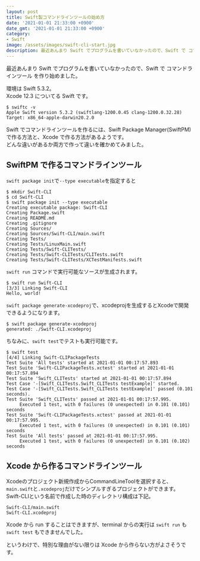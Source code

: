 ```yaml
---
layout: post
title: Swift製コマンドラインツールの始め方
date: '2021-01-01 21:33:00 +0900'
date_gmt: '2021-01-01 21:33:00 +0900'
category: 
- Swift
image: /assets/images/swift-cli-start.jpg
description: 最近あんまり Swift でプログラムを書いていなかったので、Swift で コマンドラインツール を作り始めました。
---
```

最近あんまり Swift でプログラムを書いていなかったので、Swift で コマンドラインツール を作り始めました。

環境は Swift 5.3.2。  
Xcode 12.3 についてる Swift です。
```
$ swiftc -v
Apple Swift version 5.3.2 (swiftlang-1200.0.45 clang-1200.0.32.28)
Target: x86_64-apple-darwin20.2.0
```
Swift でコマンドラインツールを作るには、Swift Package Manager(SwiftPM) で作る方法と、Xcode で作る方法があるようです。  
どんな違いがあるか両方で作って違いを確かめてみました。

## SwiftPM で作るコマンドラインツール
`swift package init`で`--type executable`を指定すると
```shell
$ mkdir Swift-CLI
$ cd Swift-CLI
$ swift package init --type executable
Creating executable package: Swift-CLI
Creating Package.swift
Creating README.md
Creating .gitignore
Creating Sources/
Creating Sources/Swift-CLI/main.swift
Creating Tests/
Creating Tests/LinuxMain.swift
Creating Tests/Swift-CLITests/
Creating Tests/Swift-CLITests/CLITests.swift
Creating Tests/Swift-CLITests/XCTestManifests.swift
```
 `swift run` コマンドで実行可能なソースが生成されます。
```shell
$ swift run Swift-CLI
[3/3] Linking Swift-CLI
Hello, world!
```
`swift package generate-xcodeproj`で、xcodeprojを生成するとXcodeで開発できるようになります。
```shell
$ swift package generate-xcodeproj
generated: ./Swift-CLI.xcodeproj
```
ちなみに、`swift test`でテストも実行可能です。
```shell
$ swift test
[4/4] Linking Swift-CLIPackageTests
Test Suite 'All tests' started at 2021-01-01 00:17:57.893
Test Suite 'Swift-CLIPackageTests.xctest' started at 2021-01-01 00:17:57.894
Test Suite 'Swift_CLITests' started at 2021-01-01 00:17:57.894
Test Case '-[Swift_CLITests.Swift_CLITests testExample]' started.
Test Case '-[Swift_CLITests.Swift_CLITests testExample]' passed (0.101 seconds).
Test Suite 'Swift_CLITests' passed at 2021-01-01 00:17:57.995.
	 Executed 1 test, with 0 failures (0 unexpected) in 0.101 (0.101) seconds
Test Suite 'Swift-CLIPackageTests.xctest' passed at 2021-01-01 00:17:57.995.
	 Executed 1 test, with 0 failures (0 unexpected) in 0.101 (0.101) seconds
Test Suite 'All tests' passed at 2021-01-01 00:17:57.995.
	 Executed 1 test, with 0 failures (0 unexpected) in 0.101 (0.102) seconds
```
## Xcode から作るコマンドラインツール
Xcodeのプロジェクト新規作成からCommandLineToolを選択すると、`main.swift`と`.xcodeproj`だけでシンプルすぎるプロジェクトができます。  
Swift-CLIという名前で作成した時のディレクトリ構成は下記。
```
Swift-CLI/main.swift 
Swift-CLI.xcodeproj
```
Xcode から run することはできますが、terminal からの実行は `swift run` も `swift test` もできませんでした。

というわけで、特別な理由がない限りは Xcode から作らない方がよさそうです。